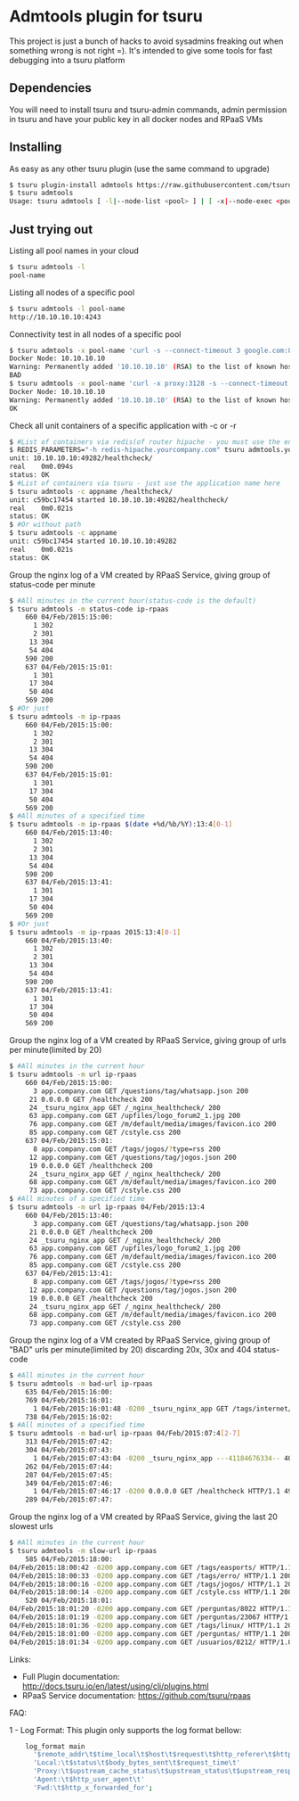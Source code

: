 # Admtools plugin for tsuru

This project is just a bunch of hacks to avoid sysadmins freaking out when something wrong is not right =). 
It's intended to give some tools for fast debugging into a tsuru platform

## Dependencies
You will need to install tsuru and tsuru-admin commands, admin permission in tsuru and have your public key in all docker nodes and RPaaS VMs

## Installing

As easy as any other tsuru plugin (use the same command to upgrade)
```bash
$ tsuru plugin-install admtools https://raw.githubusercontent.com/tsuru/admtools/master/admtools
$ tsuru admtools
Usage: tsuru admtools [ -l|--node-list <pool> ] | [ -x|--node-exec <pool> 'cmd' ] | [ --check-app|-c appname <path> ] | [ --check-app-router|-r appname <path> ] | [ -m|--rpaas-per-minute <status-code>|url|bad-url|slow-url ip-rpaas <stringlog> ] | [ --help|-h ]
```
## Just trying out

Listing all pool names in your cloud

```bash
$ tsuru admtools -l
pool-name
```

Listing all nodes of a specific pool

```bash
$ tsuru admtools -l pool-name
http://10.10.10.10:4243
```

Connectivity test in all nodes of a specific pool 

```bash
$ tsuru admtools -x pool-name 'curl -s --connect-timeout 3 google.com:80 >/dev/null && echo OK || echo BAD'
Docker Node: 10.10.10.10
Warning: Permanently added '10.10.10.10' (RSA) to the list of known hosts.
BAD
$ tsuru admtools -x pool-name 'curl -x proxy:3128 -s --connect-timeout 3 google.com:80 >/dev/null && echo OK || echo BAD'
Docker Node: 10.10.10.10
Warning: Permanently added '10.10.10.10' (RSA) to the list of known hosts.
OK
```

Check all unit containers of a specific application with -c or -r

```bash
$ #List of containers via redis(of router hipache - you must use the entire application domain)
$ REDIS_PARAMETERS="-h redis-hipache.yourcompany.com" tsuru admtools.yourcompany.com -r appname /healthcheck/
unit: 10.10.10.10:49282/healthcheck/
real	0m0.094s
status: OK
$ #List of containers via tsuru - just use the application name here
$ tsuru admtools -c appname /healthcheck/
unit: c59bc17454 started 10.10.10.10:49282/healthcheck/
real	0m0.021s
status: OK
$ #Or without path
$ tsuru admtools -c appname 
unit: c59bc17454 started 10.10.10.10:49282
real	0m0.021s
status: OK
```

Group the nginx log of a VM created by RPaaS Service, giving group of status-code per minute 

```bash
$ #All minutes in the current hour(status-code is the default)
$ tsuru admtools -m status-code ip-rpaas 
    660 04/Feb/2015:15:00:
      1 302
      2 301
     13 304
     54 404
    590 200
    637 04/Feb/2015:15:01:
      1 301
     17 304
     50 404
    569 200
$ #Or just
$ tsuru admtools -m ip-rpaas 
    660 04/Feb/2015:15:00:
      1 302
      2 301
     13 304
     54 404
    590 200
    637 04/Feb/2015:15:01:
      1 301
     17 304
     50 404
    569 200
$ #All minutes of a specified time
$ tsuru admtools -m ip-rpaas $(date +%d/%b/%Y):13:4[0-1]
    660 04/Feb/2015:13:40:
      1 302
      2 301
     13 304
     54 404
    590 200
    637 04/Feb/2015:13:41:
      1 301
     17 304
     50 404
    569 200
$ #Or just
$ tsuru admtools -m ip-rpaas 2015:13:4[0-1]
    660 04/Feb/2015:13:40:
      1 302
      2 301
     13 304
     54 404
    590 200
    637 04/Feb/2015:13:41:
      1 301
     17 304
     50 404
    569 200
```

Group the nginx log of a VM created by RPaaS Service, giving group of urls per minute(limited by 20) 

```bash
$ #All minutes in the current hour
$ tsuru admtools -m url ip-rpaas 
    660 04/Feb/2015:15:00:
      3 app.company.com GET /questions/tag/whatsapp.json 200
     21 0.0.0.0 GET /healthcheck 200
     24 _tsuru_nginx_app GET /_nginx_healthcheck/ 200
     63 app.company.com GET /upfiles/logo_forum2_1.jpg 200
     76 app.company.com GET /m/default/media/images/favicon.ico 200
     85 app.company.com GET /cstyle.css 200
    637 04/Feb/2015:15:01:
      8 app.company.com GET /tags/jogos/?type=rss 200
     12 app.company.com GET /questions/tag/jogos.json 200
     19 0.0.0.0 GET /healthcheck 200
     24 _tsuru_nginx_app GET /_nginx_healthcheck/ 200
     68 app.company.com GET /m/default/media/images/favicon.ico 200
     73 app.company.com GET /cstyle.css 200
$ #All minutes of a specified time
$ tsuru admtools -m url ip-rpaas 04/Feb/2015:13:4
    660 04/Feb/2015:13:40:
      3 app.company.com GET /questions/tag/whatsapp.json 200
     21 0.0.0.0 GET /healthcheck 200
     24 _tsuru_nginx_app GET /_nginx_healthcheck/ 200
     63 app.company.com GET /upfiles/logo_forum2_1.jpg 200
     76 app.company.com GET /m/default/media/images/favicon.ico 200
     85 app.company.com GET /cstyle.css 200
    637 04/Feb/2015:13:41:
      8 app.company.com GET /tags/jogos/?type=rss 200
     12 app.company.com GET /questions/tag/jogos.json 200
     19 0.0.0.0 GET /healthcheck 200
     24 _tsuru_nginx_app GET /_nginx_healthcheck/ 200
     68 app.company.com GET /m/default/media/images/favicon.ico 200
     73 app.company.com GET /cstyle.css 200
```

Group the nginx log of a VM created by RPaaS Service, giving group of "BAD" urls per minute(limited by 20) discarding 20x, 30x and 404 status-code

```bash
$ #All minutes in the current hour
$ tsuru admtools -m bad-url ip-rpaas 
    635 04/Feb/2015:16:00:
    769 04/Feb/2015:16:01:
      1 04/Feb/2015:16:01:48 -0200 _tsuru_nginx_app GET /tags/internet/&=&2=&e=&i=&i=&L=&O=&0=&s=&r=&r=&u=&u=&t=&%=&z=&z=&type=rss HTTP/1.1 400
    738 04/Feb/2015:16:02:
$ #All minutes of a specified time
$ tsuru admtools -m bad-url ip-rpaas 04/Feb/2015:07:4[2-7]
    313 04/Feb/2015:07:42:
    304 04/Feb/2015:07:43:
      1 04/Feb/2015:07:43:04 -0200 _tsuru_nginx_app ---41184676334-- 400
    262 04/Feb/2015:07:44:
    287 04/Feb/2015:07:45:
    349 04/Feb/2015:07:46:
      1 04/Feb/2015:07:46:17 -0200 0.0.0.0 GET /healthcheck HTTP/1.1 499
    289 04/Feb/2015:07:47:
```

Group the nginx log of a VM created by RPaaS Service, giving the last 20 slowest urls

```bash
$ #All minutes in the current hour
$ tsuru admtools -m slow-url ip-rpaas 
    585 04/Feb/2015:18:00:
04/Feb/2015:18:00:42 -0200 app.company.com GET /tags/easports/ HTTP/1.1 200 0.595
04/Feb/2015:18:00:33 -0200 app.company.com GET /tags/erro/ HTTP/1.1 200 0.885
04/Feb/2015:18:00:16 -0200 app.company.com GET /tags/jogos/ HTTP/1.1 200 1.013
04/Feb/2015:18:00:14 -0200 app.company.com GET /cstyle.css HTTP/1.1 200 2.448
    520 04/Feb/2015:18:01:
04/Feb/2015:18:01:20 -0200 app.company.com GET /perguntas/8022 HTTP/1.1 200 0.607
04/Feb/2015:18:01:19 -0200 app.company.com GET /perguntas/23067 HTTP/1.1 200 0.740
04/Feb/2015:18:01:36 -0200 app.company.com GET /tags/linux/ HTTP/1.1 200 0.770
04/Feb/2015:18:01:00 -0200 app.company.com GET /perguntas/ HTTP/1.1 200 3.024
04/Feb/2015:18:01:34 -0200 app.company.com GET /usuarios/8212/ HTTP/1.0 200 3.351
```

Links:

- Full Plugin documentation: http://docs.tsuru.io/en/latest/using/cli/plugins.html
- RPaaS Service documentation: https://github.com/tsuru/rpaas

FAQ:

1 - Log Format: This plugin only supports the log format bellow:

```bash
    log_format main
      '$remote_addr\t$time_local\t$host\t$request\t$http_referer\t$http_x_mobile_group\t'
      'Local:\t$status\t$body_bytes_sent\t$request_time\t'
      'Proxy:\t$upstream_cache_status\t$upstream_status\t$upstream_response_length\t$upstream_response_time\t'
      'Agent:\t$http_user_agent\t'
      'Fwd:\t$http_x_forwarded_for';
```
